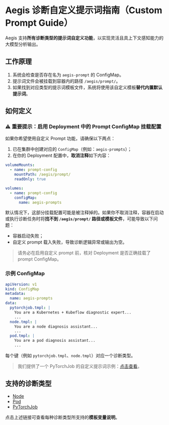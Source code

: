 # Aegis 诊断自定义提示词指南（Custom Prompt Guide）

Aegis 支持**所有诊断类型的提示词自定义功能**，以实现灵活且具上下文感知能力的大模型分析输出。

## 工作原理

1. 系统会检查是否存在名为 `aegis-prompt` 的 ConfigMap。
2. 提示词文件会被挂载到容器内的路径 `/aegis/prompt/`。
3. 如果找到对应类型的提示词模板文件，系统将使用该自定义模板**替代内置默认提示词**。

## 如何定义

### ⚠️ 重要提示：启用 Deployment 中的 Prompt ConfigMap 挂载配置

如果你希望使用自定义 Prompt 功能，请确保以下两点：

1. 已在集群中创建对应的 `ConfigMap`（例如：`aegis-prompts`）；
2. 在你的 Deployment 配置中，**取消注释**如下内容：

```yaml
volumeMounts:
  - name: prompt-config
    mountPath: /aegis/prompt/
    readOnly: true

volumes:
  - name: prompt-config
    configMap:
      name: aegis-prompts
```

默认情况下，这部分挂载配置可能是被注释掉的。如果你不取消注释，容器在启动或执行诊断任务时将**找不到 `/aegis/prompt/` 路径或模板文件**，可能导致以下问题：

* 容器启动失败；
* 自定义 prompt 载入失败，导致诊断逻辑异常或输出为空。

> 请务必在启用自定义 prompt 前，核对 Deployment 是否正确挂载了 prompt ConfigMap。

### 示例 ConfigMap

```yaml
apiVersion: v1
kind: ConfigMap
metadata:
  name: aegis-prompts
data:
  pytorchjob.tmpl: |
    You are a Kubernetes + Kubeflow diagnostic expert...
    ...
  node.tmpl: |
    You are a node diagnosis assistant...
    ...
  pod.tmpl: |
    You are a pod diagnosis assistant...
    ...
```

每个键（例如 `pytorchjob.tmpl`、`node.tmpl`）对应一个诊断类型。

> 我们提供了一个 PyTorchJob 的自定义提示词示例：[点击查看](../deploy/prompt-config.yaml)。

## 支持的诊断类型

* [Node](./node-diagnosis_CN.md#可用变量)
* [Pod](./pod-diagnosis_CN.md#可用变量)
* [PyTorchJob](./pytorchjob-diagnosis_CN.md#可用变量)

点击上述链接可查看每种诊断类型所支持的**模板变量说明**。